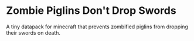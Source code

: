 # Zombie Piglins Don't Drop Swords
 A tiny datapack for minecraft that prevents zombified piglins from dropping their swords on death.
